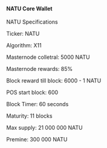 #### NATU Core Wallet
 
NATU Specifications


Ticker: NATU

Algorithm: X11

Masternode colletral: 5000 NATU

Masternode rewards: 85%

Block reward till block: 6000 - 1 NATU

POS start block: 600

Block Timer: 60 seconds

Maturity: 11 blocks

Max supply: 21 000 000 NATU

Premine: 300 000 NATU

